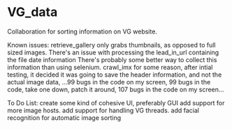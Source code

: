 # VG_data
Collaboration for sorting information on VG website.


Known issues:
  retrieve_gallery
      only grabs thumbnails, as opposed to full sized images.  There's an issue with processing the lead_in_url containing the file date information
      There's probably some better way to collect this information than using selenium.
  crawl_imx
    for some reason, after intial testing, it decided it was going to save the header information, and not the actual image data, 
      ...99 bugs in the code on my screen, 99 bugs in the code, take one down, patch it around, 107 bugs in the code on my screen...
    
To Do List:
  create some kind of cohesive UI, preferably GUI
  add support for more image hosts.
  add support for handling VG threads.
  add facial recognition for automatic image sorting
  
